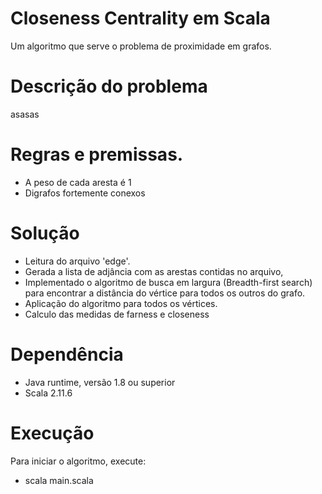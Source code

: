 # Closeness Centrality em Scala
Um algoritmo que serve o problema de proximidade em grafos.

# Descrição do problema
asasas

# Regras e premissas.
- A peso de cada aresta é 1
- Digrafos fortemente conexos

# Solução 
- Leitura do arquivo 'edge'.
- Gerada a lista de adjância com as arestas contidas no arquivo,
- Implementado o algoritmo de busca em largura (Breadth-first search) para encontrar a distância do vértice para todos os outros do grafo.
- Aplicação do algoritmo para todos os vértices.
- Calculo das medidas de farness e closeness

# Dependência
- Java runtime, versão 1.8 ou superior
- Scala 2.11.6

# Execução
Para iniciar o algoritmo, execute: 
- scala main.scala

